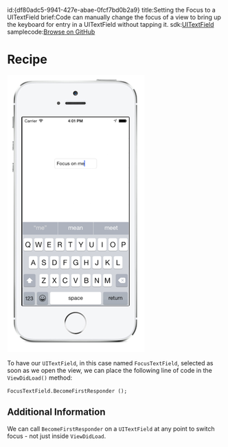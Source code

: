 id:{df80adc5-9941-427e-abae-0fcf7bd0b2a9}
title:Setting the Focus to a UITextField
brief:Code can manually change the focus of a view to bring up the keyboard for entry in a UITextField without tapping it.
sdk:[UITextField](https://developer.apple.com/LIBRARY/ios/documentation/UIKit/Reference/UITextField_Class/index.html)
samplecode:[Browse on GitHub](https://github.com/xamarin/recipes/tree/master/ios/standard_controls/text_field/set-uitextfield-focus)


# Recipe


![Focus Screen](Images/focusScreenShot.png)

To have our `UITextField`, in this case named `FocusTextField`, selected as soon as we open the view, we can place the following line of code in the `ViewDidLoad()` method:

```
FocusTextField.BecomeFirstResponder ();
```

Additional Information
----------------------

We can call `BecomeFirstResponder` on a `UITextField` at any point to switch focus - not just inside `ViewDidLoad`.
